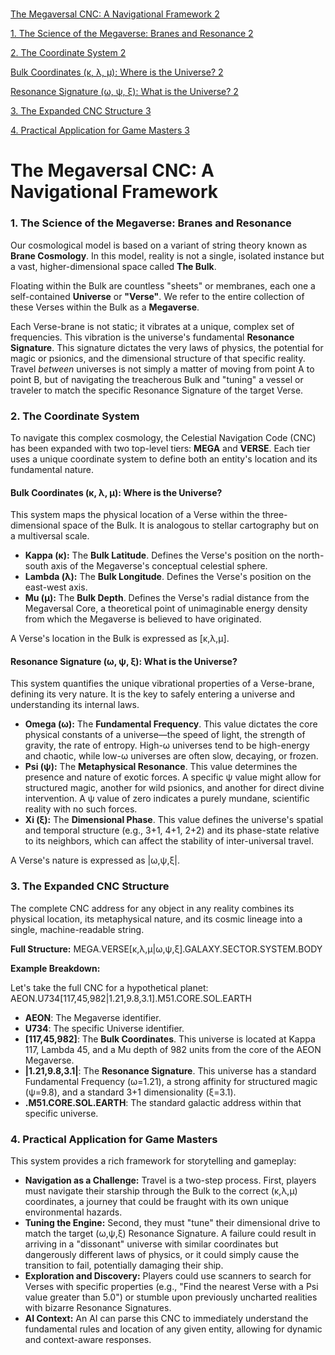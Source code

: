 # 

[The Megaversal CNC: A Navigational Framework	2](#heading=)

[1\. The Science of the Megaverse: Branes and Resonance	2](#heading=)

[2\. The Coordinate System	2](#heading=)

[Bulk Coordinates (κ, λ, μ): Where is the Universe?	2](#heading=)

[Resonance Signature (ω, ψ, ξ): What is the Universe?	2](#heading=)

[3\. The Expanded CNC Structure	3](#heading=)

[4\. Practical Application for Game Masters	3](#heading=)

# 

# 

# 

# **The Megaversal CNC: A Navigational Framework**

### **1\. The Science of the Megaverse: Branes and Resonance**

Our cosmological model is based on a variant of string theory known as **Brane Cosmology**. In this model, reality is not a single, isolated instance but a vast, higher-dimensional space called **The Bulk**.

Floating within the Bulk are countless "sheets" or membranes, each one a self-contained **Universe** or **"Verse"**. We refer to the entire collection of these Verses within the Bulk as a **Megaverse**.

Each Verse-brane is not static; it vibrates at a unique, complex set of frequencies. This vibration is the universe's fundamental **Resonance Signature**. This signature dictates the very laws of physics, the potential for magic or psionics, and the dimensional structure of that specific reality. Travel *between* universes is not simply a matter of moving from point A to point B, but of navigating the treacherous Bulk and "tuning" a vessel or traveler to match the specific Resonance Signature of the target Verse.

### **2\. The Coordinate System**

To navigate this complex cosmology, the Celestial Navigation Code (CNC) has been expanded with two top-level tiers: **MEGA** and **VERSE**. Each tier uses a unique coordinate system to define both an entity's location and its fundamental nature.

#### **Bulk Coordinates (κ, λ, μ): Where is the Universe?**

This system maps the physical location of a Verse within the three-dimensional space of the Bulk. It is analogous to stellar cartography but on a multiversal scale.

* **Kappa (κ):** The **Bulk Latitude**. Defines the Verse's position on the north-south axis of the Megaverse's conceptual celestial sphere.  
* **Lambda (λ):** The **Bulk Longitude**. Defines the Verse's position on the east-west axis.  
* **Mu (μ):** The **Bulk Depth**. Defines the Verse's radial distance from the Megaversal Core, a theoretical point of unimaginable energy density from which the Megaverse is believed to have originated.

A Verse's location in the Bulk is expressed as \[κ,λ,μ\].

#### **Resonance Signature (ω, ψ, ξ): What is the Universe?**

This system quantifies the unique vibrational properties of a Verse-brane, defining its very nature. It is the key to safely entering a universe and understanding its internal laws.

* **Omega (ω):** The **Fundamental Frequency**. This value dictates the core physical constants of a universe—the speed of light, the strength of gravity, the rate of entropy. High-ω universes tend to be high-energy and chaotic, while low-ω universes are often slow, decaying, or frozen.  
* **Psi (ψ):** The **Metaphysical Resonance**. This value determines the presence and nature of exotic forces. A specific ψ value might allow for structured magic, another for wild psionics, and another for direct divine intervention. A ψ value of zero indicates a purely mundane, scientific reality with no such forces.  
* **Xi (ξ):** The **Dimensional Phase**. This value defines the universe's spatial and temporal structure (e.g., 3+1, 4+1, 2+2) and its phase-state relative to its neighbors, which can affect the stability of inter-universal travel.

A Verse's nature is expressed as |ω,ψ,ξ|.

### **3\. The Expanded CNC Structure**

The complete CNC address for any object in any reality combines its physical location, its metaphysical nature, and its cosmic lineage into a single, machine-readable string.

**Full Structure:** MEGA.VERSE\[κ,λ,μ|ω,ψ,ξ\].GALAXY.SECTOR.SYSTEM.BODY

**Example Breakdown:**

Let's take the full CNC for a hypothetical planet: AEON.U734\[117,45,982|1.21,9.8,3.1\].M51.CORE.SOL.EARTH

* **AEON**: The Megaverse identifier.  
* **U734**: The specific Universe identifier.  
* **\[117,45,982\]**: The **Bulk Coordinates**. This universe is located at Kappa 117, Lambda 45, and a Mu depth of 982 units from the core of the AEON Megaverse.  
* **|1.21,9.8,3.1|**: The **Resonance Signature**. This universe has a standard Fundamental Frequency (ω=1.21), a strong affinity for structured magic (ψ=9.8), and a standard 3+1 dimensionality (ξ=3.1).  
* **.M51.CORE.SOL.EARTH**: The standard galactic address within that specific universe.

### **4\. Practical Application for Game Masters**

This system provides a rich framework for storytelling and gameplay:

* **Navigation as a Challenge:** Travel is a two-step process. First, players must navigate their starship through the Bulk to the correct (κ,λ,μ) coordinates, a journey that could be fraught with its own unique environmental hazards.  
* **Tuning the Engine:** Second, they must "tune" their dimensional drive to match the target (ω,ψ,ξ) Resonance Signature. A failure could result in arriving in a "dissonant" universe with similar coordinates but dangerously different laws of physics, or it could simply cause the transition to fail, potentially damaging their ship.  
* **Exploration and Discovery:** Players could use scanners to search for Verses with specific properties (e.g., "Find the nearest Verse with a Psi value greater than 5.0") or stumble upon previously uncharted realities with bizarre Resonance Signatures.  
* **AI Context:** An AI can parse this CNC to immediately understand the fundamental rules and location of any given entity, allowing for dynamic and context-aware responses.